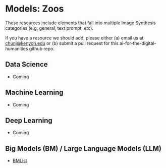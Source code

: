 # Models: Zoos

These resources include elements that fall into multiple Image Synthesis categories (e.g. general, text prompt, etc).

If you have a resource we should add, please either (a) email us at chunj@kenyon.edu or (b) submit a pull request for this ai-for-the-digital-humanities github repo.


## Data Science 
* Coming

## Machine Learning
* Coming

## Deep Learning
* Coming

## Big Models (BM) / Large Language Models (LLM)
* [BMList](https://github.com/OpenBMB/BMList)